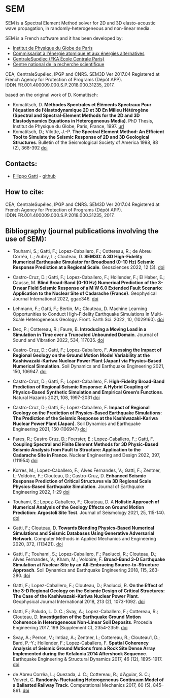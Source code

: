 # SEM

SEM is a Spectral Element Method solver for 2D and 3D elasto-acoustic wave propagation, in randomly-heterogeneous and non-linear media.

SEM is a French software and it has been developed by:
- [Institut de Physique du Globe de Paris](https://www.ipgp.fr)
- [Commissariat à l'énergie atomique et aux énergies alternatives](https://www.cea.fr/)
- [CentraleSupélec (FKA École Centrale Paris)](https://www.centralesupelec.fr/)
- [Centre national de la recherche scientifique](https://www.cnrs.fr)

CEA, CentraleSupélec, IPGP and CNRS. SEM3D Ver 2017.04 Registered at French Agency for Protection of Programs (Dépôt APP). IDDN.FR.001.400009.000.S.P.2018.000.31235, 2017.

based on the original work of D. Komatitsch:
- Komatitsch, D. __Méthodes Spectrales et Éléments Spectraux Pour l’équation de l’élastodynamique 2D et 3D En Milieu Hétérogène (Spectral and Spectral-Element Methods for the 2D and 3D Elastodynamics Equations in Heterogeneous Media)__. PhD Thesis, Institut de Physique du Globe, Paris, France, 1997. [url](https://theses.hal.science/tel-00007568)
- Komatitsch, D.; Vilotte, J.-P. __The Spectral Element Method: An Efficient Tool to Simulate the Seismic Response of 2D and 3D Geological Structures__. Bulletin of the Seismological Society of America 1998, 88 (2), 368-392 [doi](https://doi.org/10.1785/BSSA0880020368)


## Contacts: 
- [Filippo Gatti](mailto:filippo.gatti@centralesupelec.fr) - [github](https://github.com/FilLTP89)

## How to cite:
CEA, CentraleSupélec, IPGP and CNRS. SEM3D Ver 2017.04 Registered at French Agency for Protection of Programs (Dépôt APP). IDDN.FR.001.400009.000.S.P.2018.000.31235, 2017.


## Bibliography (journal publications involving the use of SEM):
- Touhami, S.; Gatti, F.; Lopez-Caballero, F.; Cottereau, R.; de Abreu Corrêa, L.; Aubry, L.; Clouteau, D. __SEM3D: A 3D High-Fidelity Numerical Earthquake Simulator for Broadband (0-10 Hz) Seismic Response Prediction at a Regional Scale__. Geosciences 2022, 12 (3). [doi](https://doi.org/10.3390/geosciences12030112)

- Castro-Cruz, D.; Gatti, F.; Lopez-Caballero, F.; Hollender, F.; El Haber, E.; Causse, M. __Blind Broad-Band (0-10 Hz) Numerical Prediction of the 3-D near Field Seismic Response of a M W 6.0 Extended Fault Scenario: Application to the Nuclear Site of Cadarache (France)__. Geophysical Journal International 2022, ggac346. [doi](https://doi.org/10.1093/gji/ggac346)

- Lehmann, F.; Gatti, F.; Bertin, M.; Clouteau, D. Machine Learning Opportunities to Conduct High-Fidelity Earthquake Simulations in Multi-Scale Heterogeneous Geology. Front. Earth Sci. 2022, 10, (1029160). [doi](https://doi.org/10.3389/feart.2022.1029160)

- Dec, P.; Cottereau, R.; Faure, B. __Introducing a Moving Load in a Simulation in Time over a Truncated Unbounded Domain__. Journal of Sound and Vibration 2022, 534, 117035. [doi](https://doi.org/10.1016/j.jsv.2022.117035)

- Castro-Cruz, D.; Gatti, F.; Lopez-Caballero, F. __Assessing the Impact of Regional Geology on the Ground Motion Model Variability at the Kashiwazaki-Kariwa Nuclear Power Plant (Japan) via Physics-Based Numerical Simulation__. Soil Dynamics and Earthquake Engineering 2021, 150, 106947. [doi](https://doi.org/10.1016/j.soildyn.2021.106947)

- Castro-Cruz, D.; Gatti, F.; Lopez-Caballero, F. __High-Fidelity Broad-Band Prediction of Regional Seismic Response: A Hybrid Coupling of Physics-Based Synthetic Simulation and Empirical Green’s Functions__. Natural Hazards 2021, 108, 1997-2031 [doi](https://doi.org/10.1007/s11069-021-04766-x)

- Castro-Cruz, D.; Gatti, F.; Lopez-Caballero, F. __Impact of Regional Geology on the Prediction of Physics-Based Earthquake Simulations: The Prediction of the Seismic Response at the Kashiwazaki-Kariwa Nuclear Power Plant (Japan)__. Soil Dynamics and Earthquake Engineering 2021, 150 (106947) [doi](https://doi.org/10.1016/j.soildyn.2021.106947)

- Fares, R.; Castro Cruz, D.; Foerster, E.; Lopez-Caballero, F.; Gatti, F. __Coupling Spectral and Finite Element Methods for 3D Physic-Based Seismic Analysis from Fault to Structure: Application to the Cadarache Site in France__. Nuclear Engineering and Design 2022, 397, (111954) [doi](https://doi.org/10.1016/j.nucengdes.2022.111954)

- Korres, M.; Lopez-Caballero, F.; Alves Fernandes, V.; Gatti, F.; Zentner, I.; Voldoire, F.; Clouteau, D.; Castro-Cruz, D. __Enhanced Seismic Response Prediction of Critical Structures via 3D Regional Scale Physics-Based Earthquake Simulation__. Journal of Earthquake Engineering 2022, 1-29 [doi](https://doi.org/10.1080/13632469.2021.2009061)

- Touhami, S.; Lopez-Caballero, F.; Clouteau, D. A __Holistic Approach of Numerical Analysis of the Geology Effects on Ground Motion Prediction: Argostoli Site Test__. Journal of Seismology 2021, 25, 115-140. [doi](https://doi.org/10.1007/s10950-020-09961-0)

- Gatti, F.; Clouteau, D. __Towards Blending Physics-Based Numerical Simulations and Seismic Databases Using Generative Adversarial Network__. Computer Methods in Applied Mechanics and Engineering 2020, 372, (113421). [doi](https://doi.org/10.1016/j.cma.2020.113421)

- Gatti, F.; Touhami, S.; Lopez-Caballero, F.; Paolucci, R.; Clouteau, D.; Alves Fernandes, V.; Kham, M.; Voldoire, F. __Broad-Band 3-D Earthquake Simulation at Nuclear Site by an All-Embracing Source-to-Structure Approach__. Soil Dynamics and Earthquake Engineering 2018, 115, 263-280. [doi](https://doi.org/10.1016/j.soildyn.2018.08.028)

- Gatti, F.; Lopez-Caballero, F.; Clouteau, D.; Paolucci, R. __On the Effect of the 3-D Regional Geology on the Seismic Design of Critical Structures: The Case of the Kashiwazaki-Kariwa Nuclear Power Plant__. Geophysical Journal International 2018, 213 (2), 1073-1092. [doi](https://doi.org/10.1093/gji/ggy027)

- Gatti, F.; Paludo, L. D. C.; Svay, A.; Lopez-Caballero, F.; Cottereau, R.; Clouteau, D. __Investigation of the Earthquake Ground Motion Coherence in Heterogeneous Non-Linear Soil Deposits__. Procedia Engineering 2017, 199 (Supplement C), 2354-2359. [doi]( https://doi.org/10.1016/j.proeng.2017.09.232)

- Svay, A.; Perron, V.; Imtiaz, A.; Zentner, I.; Cottereau, R.; Clouteau1, D.; Bard, P.-Y.; Hollender, F.; Lopez-Caballero, F. __Spatial Coherency Analysis of Seismic Ground Motions from a Rock Site Dense Array Implemented during the Kefalonia 2014 Aftershock Sequence__. Earthquake Engineering & Structural Dynamics 2017, 46 (12), 1895-1917. [doi](https://doi.org/10.1002/eqe.2881)

- de Abreu Corrêa, L.; Quezada, J. C.; Cottereau, R.; d’Aguiar, S. C.; Voivret, C. __Randomly-Fluctuating Heterogeneous Continuum Model of a Ballasted Railway Track__. Computational Mechanics 2017, 60 (5), 845–861. [doi](https://doi.org/10.1007/s00466-017-1446-8)
